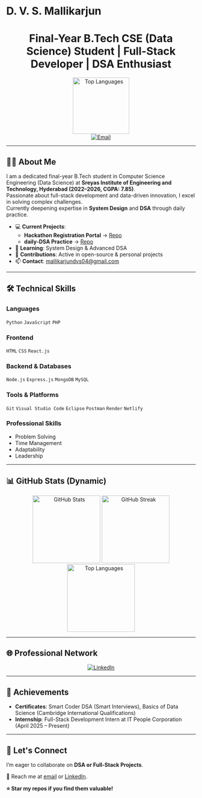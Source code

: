 # D. V. S. Mallikarjun

<div align="center">
  <h1>Final-Year B.Tech CSE (Data Science) Student | Full-Stack Developer | DSA Enthusiast</h1>
  <img src="https://github-readme-stats.vercel.app/api/top-langs/?username=Mallikarjun-04&layout=compact&theme=dracula&hide_border=true" alt="Top Languages" height="150" />
  <br>
  <a href="mailto:mallikarjundvs04@gmail.com"><img src="https://img.shields.io/badge/Email-D14836.svg?&style=for-the-badge&logo=Gmail&logoColor=white" alt="Email"></a>
</div>

---

## 👨‍💻 About Me

I am a dedicated final-year B.Tech student in Computer Science Engineering (Data Science) at **Sreyas Institute of Engineering and Technology, Hyderabad (2022–2026, CGPA: 7.85)**.  
Passionate about full-stack development and data-driven innovation, I excel in solving complex challenges.  
Currently deepening expertise in **System Design** and **DSA** through daily practice.

- 💻 **Current Projects**:  
  - **Hackathon Registration Portal** → [Repo](https://github.com/Mallikarjun-04/Hackathon-Portal)  
  - **daily-DSA Practice** → [Repo](https://github.com/Mallikarjun-04/daily-DSA)
- 🌱 **Learning**: System Design & Advanced DSA  
- 🚀 **Contributions**: Active in open-source & personal projects  
- 📫 **Contact**: [mallikarjundvs04@gmail.com](mailto:mallikarjundvs04@gmail.com)

---

## 🛠️ Technical Skills

### Languages
`Python` `JavaScript` `PHP`

### Frontend
`HTML` `CSS` `React.js`

### Backend & Databases
`Node.js` `Express.js` `MongoDB` `MySQL`

### Tools & Platforms
`Git` `Visual Studio Code` `Eclipse` `Postman` `Render` `Netlify`

### Professional Skills
- Problem Solving  
- Time Management  
- Adaptability  
- Leadership  

---

## 📊 GitHub Stats (Dynamic)

<div align="center">

<img src="https://github-readme-stats.vercel.app/api?username=Mallikarjun-04&show_icons=true&theme=dracula&hide_border=true" alt="GitHub Stats" height="180" />

<img src="https://streak-stats.demolab.com/?user=Mallikarjun-04&theme=dracula&hide_border=true" alt="GitHub Streak" height="180" />

<img src="https://github-readme-stats.vercel.app/api/top-langs/?username=Mallikarjun-04&layout=compact&theme=dracula&hide_border=true" alt="Top Languages" height="180" />

</div>

---

## 🌐 Professional Network

<div align="center">
  <a href="https://www.linkedin.com/in/d-v-s-mallikarjun-aa775832a">
    <img src="https://img.shields.io/badge/LinkedIn-0077B5.svg?&style=for-the-badge&logo=LinkedIn&logoColor=white" alt="LinkedIn">
  </a>
</div>

---

## 🎯 Achievements

- **Certificates**: Smart Coder DSA (Smart Interviews), Basics of Data Science (Cambridge International Qualifications)  
- **Internship**: Full-Stack Development Intern at IT People Corporation (April 2025 – Present)  

---

## 🙌 Let's Connect

I’m eager to collaborate on **DSA or Full-Stack Projects**.  

📩 Reach me at [email](mailto:mallikarjundvs04@gmail.com) or [LinkedIn](https://www.linkedin.com/in/d-v-s-mallikarjun-aa775832a).  

**⭐ Star my repos if you find them valuable!**

